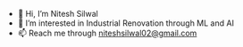 - 👋 Hi, I’m Nitesh Silwal
- 👀 I’m interested in Industrial Renovation through ML and AI
- 📫 Reach me through niteshsilwal02@gmail.com

<!---
niteshsilwal01/niteshsilwal01 is a ✨ special ✨ repository because its `README.md` (this file) appears on your GitHub profile.
You can click the Preview link to take a look at your changes.
--->
